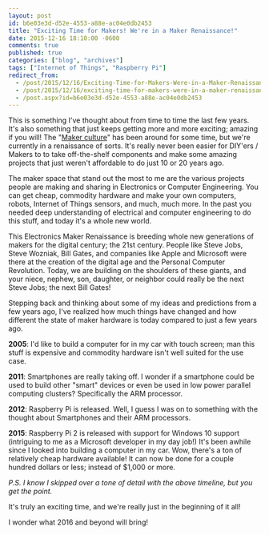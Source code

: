 ```yaml
---
layout: post
id: b6e03e3d-d52e-4553-a88e-ac04e0db2453
title: "Exciting Time for Makers! We're in a Maker Renaissance!"
date: 2015-12-16 18:10:00 -0600
comments: true
published: true
categories: ["blog", "archives"]
tags: ["Internet of Things", "Raspberry Pi"]
redirect_from: 
  - /post/2015/12/16/Exciting-Time-for-Makers-Were-in-a-Maker-Renaissance
  - /post/2015/12/16/exciting-time-for-makers-were-in-a-maker-renaissance
  - /post.aspx?id=b6e03e3d-d52e-4553-a88e-ac04e0db2453
---
```

<!-- more -->
<p>This is something I've thought about from time to time the last few years. It's also something that just keeps getting more and more exciting; amazing if you will! The "<a title="Maker culture" href="https://en.wikipedia.org/wiki/Maker_culture" target="_blank">Maker culture</a>" has been around for some time, but we're currently in a renaissance of sorts. It's really never been easier for DIY'ers / Makers to to take off-the-shelf components and make some amazing projects that just weren't affordable to do just 10 or 20 years ago.</p>
<p>The maker space that stand out the most to me are the various projects people are making and sharing in Electronics or Computer Engineering. You can get cheap, commodity hardware and make your own computers, robots, Internet of Things sensors, and much, much more. In the past you needed deep understanding of electrical and computer engineering to do this stuff, and today it's a whole new world.</p>
<p>This Electronics Maker Renaissance is breeding whole new generations of makers for the digital century; the 21st century. People like Steve Jobs, Steve Wozniak, Bill Gates, and companies like Apple and Microsoft were there at the creation of the digital age and the Personal Computer Revolution. Today, we are building on the shoulders of these giants, and your niece, nephew, son, daughter, or neighbor could really be the next Steve Jobs; the next Bill Gates!</p>
<p>Stepping back and thinking about some of my ideas and predictions from a few years ago, I've realized how much things have changed and how different the state of maker hardware is today compared to just a few years ago.</p>
<p><strong>2005</strong>: I'd like to build a computer for in my car with touch screen; man this stuff is expensive and commodity hardware isn't well suited for the use case.</p>
<p><strong>2011</strong>: Smartphones are really taking off. I wonder if a smartphone could be used to build other "smart" devices or even be used in low power parallel computing clusters? Specifically the ARM processor.</p>
<p><strong>2012</strong>: Raspberry Pi is released. Well, I guess I was on to something with the thought about Smartphones and their ARM processors.</p>
<p><strong>2015</strong>: Raspberry Pi 2 is released with support for Windows 10 support (intriguing to me as a Microsoft developer in my day job!) It's been awhile since I looked into building a computer in my car. Wow, there's a ton of relatively cheap hardware available! It can now be done for a couple hundred dollars or less; instead of $1,000 or more.</p>
<p><em>P.S. I know I skipped over a tone of detail with the above timeline, but you get the point.</em></p>
<p>It's truly an exciting time, and we're really just in the beginning of it all!</p>
<p>I wonder what 2016 and beyond will bring!</p>
